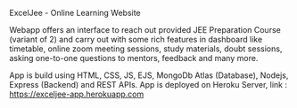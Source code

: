 ExcelJee - Online Learning Website

Webapp offers an interface to reach out provided JEE Preparation Course (variant of 2) and carry out with some rich features in dashboard like timetable, online zoom meeting sessions, study materials, doubt sessions, asking one-to-one questions to mentors, feedback and many more.

App is build using HTML, CSS, JS, EJS, MongoDb Atlas (Database), Nodejs, Express (Backend) and REST APIs.
App is deployed on Heroku Server, link : https://exceljee-app.herokuapp.com
